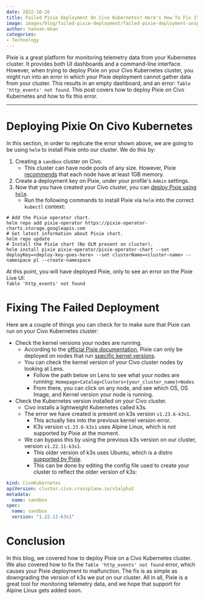 ```yaml
---
date: 2022-10-26
title: Failed Pixie Deployment On Civo Kubernetes? Here's How To Fix It
image: images/blog/failed-pixie-deployment/failed-pixie-deployment-unsplash.jpg
author: hannan-khan
categories:
- Technology
---
```


Pixie is a great platform for monitoring telemetry data from your Kubernetes cluster.
It provides both UI dashboards and a command-line interface. However, when trying to deploy Pixie on your Civo Kubernetes cluster,
you might run into an error in which your Pixie deployment cannot gather data from your cluster. This results
in an empty dashboard, and an error: `Table 'http_events' not found`. This post covers how to deploy Pixie on Civo Kubernetes
and how to fix this error.
________________

# Deploying Pixie On Civo Kubernetes
In this section, in order to replicate the error shown above, we are going to be using `helm` to install Pixie onto our cluster.
We do this by:
1. Creating a `sandbox` cluster on Civo. 
   * This cluster can have node pools of any size. However, Pixie [recommends](https://docs.pixielabs.ai/installing-pixie/requirements/#memory) that each node have at least 1GB memory.
2. Create a deployment key on Pixie, under your profile's `Admin` settings.
3. Now that you have created your Civo cluster, you can [deploy Pixie using `helm`](https://docs.pixielabs.ai/installing-pixie/install-schemes/helm/#3.-deploy-pixie).
   * Run the following commands to install Pixie via `helm` into the correct `kubectl` context:
```shell
# Add the Pixie operator chart.
helm repo add pixie-operator https://pixie-operator-charts.storage.googleapis.com
# Get latest information about Pixie chart.
helm repo update
# Install the Pixie chart (No OLM present on cluster).
helm install pixie pixie-operator/pixie-operator-chart --set deployKey=<deploy-key-goes-here> --set clusterName=<cluster-name> --namespace pl --create-namespace
```
At this point, you will have deployed Pixie, only to see an error on the Pixie Live UI:  
`Table 'http_events' not found`

# Fixing The Failed Deployment
Here are a couple of things you can check for to make sure that Pixie can run on your Civo Kubernetes cluster:  
* Check the kernel versions your nodes are running.
  * According to the [official Pixie documentation](https://docs.pixielabs.ai/about-pixie/troubleshooting/#troubleshooting-operation-why-can't-i-see-data),
Pixie can only be deployed on nodes that run [specific kernel versions](https://docs.pixielabs.ai/installing-pixie/requirements/#operating-system-linux-distribution).
  * You can check the kernel version of your Civo cluster nodes by looking at Lens.
    * Follow the path below on Lens to see what your nodes are running:
`Homepage>Catalog>Clusters>{your_cluster_name}>Nodes`
    * From there, you can click on any node, and see which OS, OS Image, and Kernel version your node is running.
* Check the Kubernetes version installed on your Civo cluster.
  * Civo installs a lightweight Kubernetes called k3s.
  * The error we have created is present on k3s version `v1.23.6-k3s1`.
    * This actually ties into the previous kernel version error.
    * K3s version `v1.23.6-k3s1` uses Alpine Linux, which is not supported by Pixie at the moment.
  * We can bypass this by using the previous k3s version on our cluster, version `v1.22.11-k3s1`.
    * This older version of k3s uses Ubuntu, which is a distro [supported by Pixie](https://docs.pixielabs.ai/installing-pixie/requirements/#operating-system-linux-distribution).
    * This can be done by editing the config file used to create your cluster to reflect the older version of k3s:
```yaml
kind: CivoKubernetes
apiVersion: cluster.civo.crossplane.io/v1alpha1
metadata: 
  name: sandbox
spec:
  name: sandbox
  version: "1.22.11-k3s1"
```

# Conclusion
In this blog, we covered how to deploy Pixie on a Civo Kubernetes cluster. We also covered how to fix the `Table 'http_events' not found` error,
which causes your Pixie deployment to malfunction. The fix is as simple as downgrading the version of k3s we put on our cluster.
All in all, Pixie is a great tool for monitoring telemetry data, and we hope that support for Alpine Linux gets added soon.

